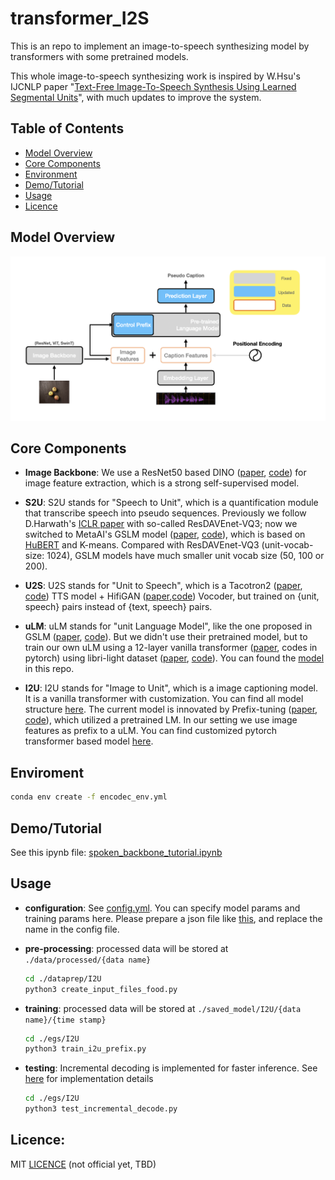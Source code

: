 # transformer_I2S

This is an repo to implement an image-to-speech synthesizing model by transformers with some pretrained models. 

This whole image-to-speech synthesizing work is inspired by W.Hsu's IJCNLP paper "[Text-Free Image-To-Speech Synthesis Using Learned Segmental Units](https://wnhsu.github.io/image-to-speech-demo/paper.pdf)", with much updates to improve the system.

## Table of Contents

* [Model Overview](#model-overview)
* [Core Components](#core-components)
* [Environment](#enviroment)
* [Demo/Tutorial](#demotutorial)
* [Usage](#usage)
* [Licence](#licence)

## Model Overview

![avatar](./doc/model_structure.png)

## Core Components

* **Image Backbone**: We use a ResNet50 based DINO ([paper](https://openaccess.thecvf.com/content/ICCV2021/papers/Caron_Emerging_Properties_in_Self-Supervised_Vision_Transformers_ICCV_2021_paper.pdf), [code](https://github.com/facebookresearch/dino)) for image feature extraction, which is a strong self-supervised model.

* **S2U**: S2U stands for "Speech to Unit", which is a quantification module that transcribe speech into pseudo sequences. Previously we follow D.Harwath's [ICLR paper](https://arxiv.org/pdf/1911.09602.pdf) with so-called ResDAVEnet-VQ3; now we switched to MetaAI's GSLM model ([paper](https://arxiv.org/pdf/2102.01192.pdf), [code](https://github.com/facebookresearch/fairseq/tree/main/examples/textless_nlp/gslm)), which is based on [HuBERT](https://arxiv.org/pdf/2106.07447.pdf) and K-means. Compared with ResDAVEnet-VQ3 (unit-vocab-size: 1024), GSLM models have much smaller unit vocab size (50, 100 or 200).

* **U2S**: U2S stands for "Unit to Speech", which is a Tacotron2 ([paper](https://arxiv.org/pdf/1712.05884.pdf), [code](https://github.com/NVIDIA/tacotron2)) TTS model + HifiGAN ([paper](https://arxiv.org/pdf/2010.05646.pdf),[code](https://github.com/jik876/hifi-gan)) Vocoder, but trained on {unit, speech} pairs instead of {text, speech} pairs.

* **uLM**: uLM stands for "unit Language Model", like the one proposed in GSLM ([paper](https://arxiv.org/pdf/2102.01192.pdf), [code](https://github.com/facebookresearch/fairseq/tree/main/examples/textless_nlp/gslm)). But we didn't use their pretrained model, but to train our own uLM using a 12-layer vanilla transformer ([paper](https://arxiv.org/pdf/1706.03762.pdf), codes in pytorch) using libri-light dataset ([paper](https://arxiv.org/pdf/1912.07875.pdf), [code](https://github.com/facebookresearch/libri-light)). You can found the [model](./saved_model/LM/Libri_Light_small_hubert_256/perplexity_6/perplexity_BEST_checkpoint_coco_1_cap_per_img_1_min_word_freq_gpu.pth.tar) in this repo.

* **I2U**: I2U stands for "Image to Unit", which is a image captioning model. It is a vanilla transformer with customization. You can find all model structure [here](./egs/I2U/models). The current model is innovated by Prefix-tuning ([paper](https://arxiv.org/pdf/2101.00190.pdf), [code](https://github.com/XiangLi1999/PrefixTuning)), which utilized a pretrained LM. In our setting we use image features as prefix to a uLM. You can find customized pytorch transformer based model [here](./egs/I2U/models/models_prompt.py).

## Enviroment

``` bash
conda env create -f encodec_env.yml
```

## Demo/Tutorial

See this ipynb file: [spoken_backbone_tutorial.ipynb](./egs/I2U/spoken_backbone_tutorial.ipynb)

## Usage

* **configuration**: See [config.yml](config.yml). You can specify model params and training params here. Please prepare a json file like [this](transformer_I2S/data/food_dataset_gtts_shuffle.json), and replace the name in the config file.

* **pre-processing**: 
    processed data will be stored at `./data/processed/{data name}`

    ``` bash
    cd ./dataprep/I2U
    python3 create_input_files_food.py
    ```

* **training**:
    processed data will be stored at `./saved_model/I2U/{data name}/{time stamp}`

    ``` bash
    cd ./egs/I2U
    python3 train_i2u_prefix.py
    ```

* **testing**:
    Incremental decoding is implemented for faster inference. See [here](./egs/I2U/models/incremental_decoder.py) for implementation details

    ``` bash
    cd ./egs/I2U
    python3 test_incremental_decode.py
    ```

## Licence:
MIT [LICENCE](LICENCE) (not official yet, TBD)